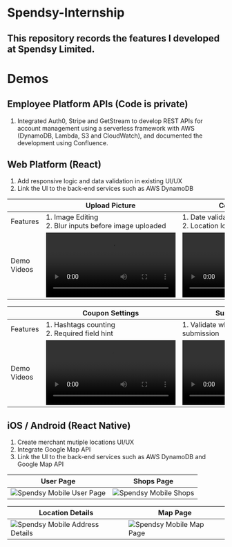 # Spendsy-Internship
## This repository records the features I developed at Spendsy Limited.


# Demos
## Employee Platform APIs (Code is private)
1. Integrated Auth0, Stripe and GetStream to develop REST APIs for account management using a serverless framework with AWS (DynamoDB, Lambda, S3 and CloudWatch), and documented the development using Confluence.

## Web Platform (React)
1. Add responsive logic and data validation in existing UI/UX
2. Link the UI to the back-end services such as AWS DynamoDB

|                   | Upload Picture    | Coupon Settings  |
|-------------------|-------------------|------------------|
| Features          | 1. Image Editing <br/> 2. Blur inputs before image uploaded  | 1. Date validation <br/> 2. Location logic validation|
| Demo Videos       | <video src="https://github.com/StevenChenWaiHo/Spendsy-Internship/assets/122108964/5c61bff5-b6a7-4898-9186-3b89dbe2452f"> | <video src="https://user-images.githubusercontent.com/122108964/79a6ba7a-cb5d-4a2b-83db-bb452b193547.mov"> 

|                   | Coupon Settings   | Submission Check  |
|-------------------|-------------------|------------------|
| Features          | 1. Hashtags counting <br/> 2. Required field hint  | 1. Validate whole form before submission |
| Demo Videos       | <video src="https://user-images.githubusercontent.com/122108964/19b6418a-ab2c-476d-a180-ff5d5df7b48c.mov"> | <video src="https://user-images.githubusercontent.com/122108964/473a6ded-d8c3-421c-962e-37ee28c7a252.mov"> |

## iOS / Android (React Native)
1. Create merchant mutiple locations UI/UX
2. Integrate Google Map API
3. Link the UI to the back-end services such as AWS DynamoDB and Google Map API

| User Page         | Shops Page       |
|-------------------|------------------|
| ![Spendsy Mobile User Page](https://github.com/StevenChenWaiHo/Spendsy-Internship/assets/122108964/1761f6bf-ce09-4ec6-97e8-88d0156b3d0a) | ![Spendsy Mobile Shops](https://github.com/StevenChenWaiHo/Spendsy-Internship/assets/122108964/5e2c7819-174a-4126-8249-238dcea1a2ae)

| Location Details  | Map Page         |
|-------------------|------------------|
| ![Spendsy Mobile Address Details](https://github.com/StevenChenWaiHo/Spendsy-Internship/assets/122108964/8a614d7b-e1d3-4962-adaa-aaa82d71d03c) |  ![Spendsy Mobile Map Page](https://github.com/StevenChenWaiHo/Spendsy-Internship/assets/122108964/384adc4f-d255-4541-89b4-146f233c3396) 
